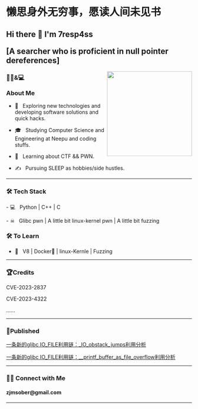<h1> 懒思身外无穷事，愿读人间未见书 </h1>
<h2>Hi there 👋 I'm 7resp4ss 
</p>[A searcher who is proficient in null pointer dereferences]</h2>

<img align='right' src="https://media.giphy.com/media/M9gbBd9nbDrOTu1Mqx/giphy.gif" width="230">

<h3> 👨🏻&💻 <p> About Me </h3>

- 🤔 &nbsp; Exploring new technologies and developing software solutions and quick hacks.

- 🎓 &nbsp; Studying Computer Science and Engineering at Neepu and coding stuffs.

- 🌱 &nbsp; Learning about CTF && PWN.

- ✍️ &nbsp; Pursuing SLEEP as hobbies/side hustles.

<hr>
<h3>🛠 Tech Stack</h3>
- 💻 &nbsp; Python | C++ | C <p>
- ☠ &nbsp; Glibc pwn | A little bit linux-kernel pwn | A little bit fuzzing <p>

<!--

- 🔧 &nbsp; Git | Markdown <p>

-->



<h3>🛠 To Learn</h3>

- 🔧 &nbsp; V8 | Docker🐳 | linux-Kernle | Fuzzing <p>

<hr>
<h3>🏆Credits</h3>
CVE-2023-2837 <p>
CVE-2023-4322 <p>
......
<hr>
<h3>📕Published</h3>
<a href="https://tttang.com/archive/1845/" target="_blank">一条新的glibc IO_FILE利用链：_IO_obstack_jumps利用分析</a>

<a href="https://bbs.kanxue.com/thread-276471.htm" target="_blank">一条新的glibc IO_FILE利用链：__printf_buffer_as_file_overflow利用分析</a>
<hr>
<h3> 🤝🏻 Connect with Me </h3>
<h4> zjmsober@gmail.com </h4>
</p>

<hr>

<!--
**7resp4ss/7resp4ss** is a ✨ _special_ ✨ repository because its `README.md` (this file) appears on your GitHub profile.

Here are some ideas to get you started:

- 🔭 I’m currently working on ...
- 🌱 I’m currently learning ...
- 👯 I’m looking to collaborate on ...
- 🤔 I’m looking for help with ...
- 💬 Ask me about ...
- 📫 How to reach me: ...
- 😄 Pronouns: ...
- ⚡ Fun fact: ...
-->

